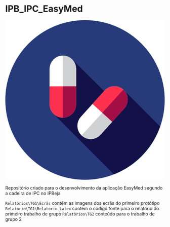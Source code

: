 # IPB_IPC_EasyMed

![](Ecrãs/icon_ez_med.png)

Repositório criado para o desenvolvimento da aplicação EasyMed segundo a cadeira de IPC no IPBeja

`Relatórios\TG1\Ecrãs` contém as imagens dos ecrãs do primeiro protótipo
`Relatório\TG1\Relatorio_Latex` contém o código fonte para o relatório do primeiro trabalho de grupo
`Relatórios\TG2` conteúdo para o trabalho de grupo 2

